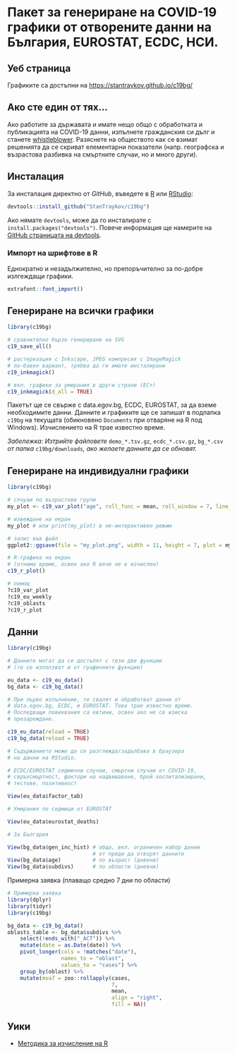 # Пакет за генериране на COVID-19 графики от отворените данни на България, EUROSTAT, ECDC, НСИ.

## Уеб страница

Графиките са достъпни на https://stantraykov.github.io/c19bg/

## Ако сте един от тях... 

Ако работите за държавата и имате нещо общо с обработката и публикацията на COVID-19 данни, изпълнете гражданския си дълг и станете [whistleblower](https://bg.wikipedia.org/wiki/%D0%A0%D0%B0%D0%B7%D0%BE%D0%B1%D0%BB%D0%B8%D1%87%D0%B8%D1%82%D0%B5%D0%BB). Разяснете на обществото как се взимат решенията да се скриват елементарни показатели (напр. географска и възрастова разбивка на смъртните случаи, но и много други).

## Инсталация

За инсталация директно от *GitHub*, въведете в [R](https://www.r-project.org/) или [RStudio](https://rstudio.com/):

```R
devtools::install_github("StanTraykov/c19bg")
```
Ако нямате `devtools`, може да го инсталирате с `install.packages("devtools")`. Повече информация ще намерите на [GitHub страницата на devtools](https://github.com/r-lib/devtools).

### Импорт на шрифтове в R

Еднократно и незадължително, но препоръчително за по-добре излгеждащи графики.

```R
extrafont::font_import()
```
## Генериране на всички графики

```R
library(c19bg)

# сравнително бързо генериране на SVG
c19_save_all()

# растеризация с Inkscape, JPEG компресия с ImageMagick
# по-бавен вариант, трябва да ги имате инсталирани
c19_inkmagick()

# вкл. графики за умирания в други страни (ЕС+)
c19_inkmagick(d_all = TRUE) 
```

Пакетът ще се свърже с data.egov.bg, ECDC, EUROSTAT, за да вземе необходимите данни. Данните и графиките ще се запишат в подпапка `c19bg` на текущата (обикновено `Documents` при отваряне на R под Windows). Изчислението на R трае известно време.

*Забележка: Изтрийте файловете* `demo_*.tsv.gz`, `ecdc_*.csv.gz`, `bg_*.csv` *от папка* `c19bg/downloads`*, ако желаете данните да се обновят.*

## Генериране на индивидуални графики

```R
library(c19bg)

# слчуаи по възрастови групи
my_plot <- c19_var_plot("age", roll_func = mean, roll_window = 7, line_legend = "0")

# извеждане на екран
my_plot # или print(my_plot) в не-интерактивен режим

# запис във файл
ggplot2::ggsave(file = "my_plot.png", width = 11, height = 7, plot = my_plot)

# R-графика на екран
# (отнема време, освен ако R вече не е изчислен) 
c19_r_plot() 

# помощ
?c19_var_plot
?c19_eu_weekly
?c19_oblasts
?c19_r_plot
```

## Данни
```R
library(c19bg)

# Данните могат да се достъпят с тези две функции
# (те се използват и от графичните фукнции)

eu_data <- c19_eu_data()
bg_data <- c19_bg_data()

# При първо изпълнение, те свалят и обработват данни от
# data.egov.bg, ECDC, и EUROSTAT. Това трае известно време.
# Последващи повиквания са евтини, освен ако не се изиска
# презареждане.

c19_eu_data(reload = TRUE)
c19_bg_data(reload = TRUE)

# Съдържанието може да се разглежда/задълбава в браузера
# на данни на RStudio.

# ECDC/EUROSTAT седмични случаи, смъртни случаи от COVID-19,
# свръхсмъртност, фактори на надвишаване, брой хоспитализирани,
# тестове, позитивност

View(eu_data$factor_tab)

# Умирания по седмици от EUROSTAT

View(eu_data$eurostat_deaths)

# За България

View(bg_data$gen_inc_hist) # обща, вкл. ограничен набор данни
                           # от преди да отворят данните
View(bg_data$age)          # по възраст (днвени)
View(bg_data$subdivs)      # по области (дневни)
```

Примерна заявка (плаващо средно 7 дни по области)
```R
# Примерна заявка
library(dplyr)
library(tidyr)
library(c19bg)

bg_data <- c19_bg_data()
oblasts_table <- bg_data$subdivs %>%
    select(!ends_with("_ACT")) %>%
    mutate(date = as.Date(date)) %>%
    pivot_longer(cols = !matches("date"),
                 names_to = "oblast",
                 values_to = "cases") %>%
    group_by(oblast) %>%
    mutate(mva7 = zoo::rollapply(cases,
                                 7,
                                 mean,
                                 align = "right",
                                 fill = NA))
```
## Уики

* [Методика за изчисление на R](https://github.com/StanTraykov/C19_BG/wiki/%D0%9C%D0%B5%D1%82%D0%BE%D0%B4%D0%B8%D0%BA%D0%B0-%D0%B7%D0%B0-%D0%B8%D0%B7%D1%87%D0%B8%D1%81%D0%BB%D0%B5%D0%BD%D0%B8%D0%B5-%D0%BD%D0%B0-R)
